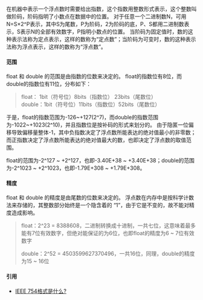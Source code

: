 在机器中表示一个浮点数时需要给出指数，这个指数用整数形式表示，这个整数叫做阶码，阶码指明了小数点在数据中的位置。
对于任意一个二进制数N，可用N=S×2^P表示，其中S为尾数，P为阶码，2为阶码的底，P、S都用二进制数表示，S表示N的全部有效数字，P指明小数点的位置。
当阶码为固定值时，数的这种表示法称为定点表示，这样的数称为“定点数”；当阶码为可变时，数的这种表示法称为浮点表示，这样的数称为“浮点数”。

#### 范围
float 和 double 的范围是由指数的位数来决定的。
float的指数位有8位，而double的指数位有11位，分布如下：
> float： 1bit（符号位）8bits（指数位） 23bits（尾数位）  
> double：1bit（符号位）11bits（指数位）52bits（尾数位）

于是，float的指数范围为-126~+127(2^7)，而double的指数范围为-1022~+1023(2^10)，并且指数位是按补码的形式来划分的。
由于隐匿一位偏移导致偏移量整体-1，其中负指数决定了浮点数所能表达的绝对值最小的非零数；而正指数决定了浮点数所能表达的绝对值最大的数，也即决定了浮点数的取值范围。

float的范围为-2^127 ~ +2^127，也即-3.40E+38 ~ +3.40E+38；double的范围为-2^1023 ~ +2^1023，也即-1.79E+308 ~ +1.79E+308。

#### 精度  
float 和 double 的精度是由尾数的位数来决定的。
浮点数在内存中是按科学计数法来存储的，其整数部分始终是一个隐含着的 “1”，由于它是不变的，故不能对精度造成影响。  
> float：2^23 = 8388608，二进制转换成十进制，一共七位，这意味着最多能有7位有效数字，但绝对能保证的为6位，也即float的精度为6 ~ 7位有效数字
> 
> double：2^52 = 4503599627370496，一共16位，同理，double的精度为15 ~ 16位

#### 引用
* [IEEE 754格式是什么?](https://www.zhihu.com/question/21711083)

